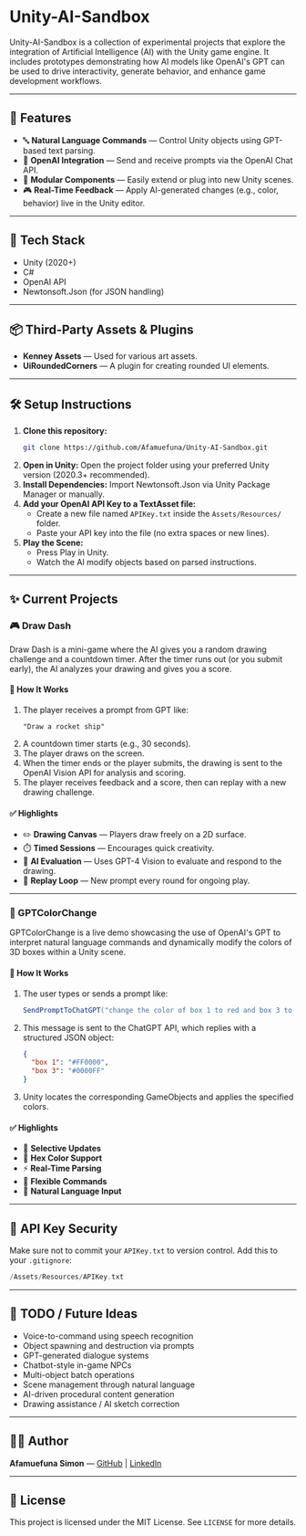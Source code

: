 # Unity-AI-Sandbox

Unity-AI-Sandbox is a collection of experimental projects that explore the integration of Artificial Intelligence (AI) with the Unity game engine. It includes prototypes demonstrating how AI models like OpenAI's GPT can be used to drive interactivity, generate behavior, and enhance game development workflows.

-----

## 🚀 Features

  - 🔤 **Natural Language Commands** — Control Unity objects using GPT-based text parsing.
  - 🧠 **OpenAI Integration** — Send and receive prompts via the OpenAI Chat API.
  - 🧩 **Modular Components** — Easily extend or plug into new Unity scenes.
  - 🎮 **Real-Time Feedback** — Apply AI-generated changes (e.g., color, behavior) live in the Unity editor.

-----

## 🧰 Tech Stack

  - Unity (2020+)
  - C\#
  - OpenAI API
  - Newtonsoft.Json (for JSON handling)

-----

## 📦 Third-Party Assets & Plugins

  - **Kenney Assets** — Used for various art assets.
  - **UiRoundedCorners** — A plugin for creating rounded UI elements.

-----

## 🛠️ Setup Instructions

1.  **Clone this repository:**
    ```bash
    git clone https://github.com/Afamuefuna/Unity-AI-Sandbox.git
    ```
2.  **Open in Unity:**
    Open the project folder using your preferred Unity version (2020.3+ recommended).
3.  **Install Dependencies:**
    Import Newtonsoft.Json via Unity Package Manager or manually.
4.  **Add your OpenAI API Key to a TextAsset file:**
      * Create a new file named `APIKey.txt` inside the `Assets/Resources/` folder.
      * Paste your API key into the file (no extra spaces or new lines).
5.  **Play the Scene:**
      * Press Play in Unity.
      * Watch the AI modify objects based on parsed instructions.

-----

## ✨ Current Projects

### 🎮 Draw Dash

Draw Dash is a mini-game where the AI gives you a random drawing challenge and a countdown timer. After the timer runs out (or you submit early), the AI analyzes your drawing and gives you a score.

#### 🔧 How It Works

1.  The player receives a prompt from GPT like:
    ```arduino
    "Draw a rocket ship"
    ```
2.  A countdown timer starts (e.g., 30 seconds).
3.  The player draws on the screen.
4.  When the timer ends or the player submits, the drawing is sent to the OpenAI Vision API for analysis and scoring.
5.  The player receives feedback and a score, then can replay with a new drawing challenge.

#### ✅ Highlights

  - ✏️ **Drawing Canvas** — Players draw freely on a 2D surface.
  - ⏱️ **Timed Sessions** — Encourages quick creativity.
  - 🤖 **AI Evaluation** — Uses GPT-4 Vision to evaluate and respond to the drawing.
  - 🔁 **Replay Loop** — New prompt every round for ongoing play.

-----

### 🎨 GPTColorChange

GPTColorChange is a live demo showcasing the use of OpenAI's GPT to interpret natural language commands and dynamically modify the colors of 3D boxes within a Unity scene.

#### 🔧 How It Works

1.  The user types or sends a prompt like:
    ```csharp
    SendPromptToChatGPT("change the color of box 1 to red and box 3 to blue");
    ```
2.  This message is sent to the ChatGPT API, which replies with a structured JSON object:
    ```json
    {
      "box 1": "#FF0000",
      "box 3": "#0000FF"
    }
    ```
3.  Unity locates the corresponding GameObjects and applies the specified colors.

#### ✅ Highlights

  - 🎯 **Selective Updates**
  - 🎨 **Hex Color Support**
  - ⚡ **Real-Time Parsing**
  - 🧩 **Flexible Commands**
  - 🧠 **Natural Language Input**

-----

## 🔐 API Key Security

Make sure not to commit your `APIKey.txt` to version control. Add this to your `.gitignore`:

```swift
/Assets/Resources/APIKey.txt
```

-----

## 📌 TODO / Future Ideas

  - Voice-to-command using speech recognition
  - Object spawning and destruction via prompts
  - GPT-generated dialogue systems
  - Chatbot-style in-game NPCs
  - Multi-object batch operations
  - Scene management through natural language
  - AI-driven procedural content generation
  - Drawing assistance / AI sketch correction

-----

## 🧑‍💻 Author

**Afamuefuna Simon** — [GitHub](https://github.com/Afamuefuna) | [LinkedIn](https://www.google.com/search?q=https://www.linkedin.com/in/afamuefuna-simon-1a2b3c4d5/)

-----

## 📄 License

This project is licensed under the MIT License. See `LICENSE` for more details.